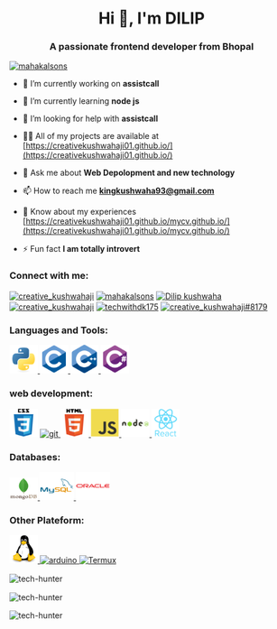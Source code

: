 <h1 align="center">Hi 👋, I'm DILIP</h1>
<h3 align="center">A passionate frontend developer from Bhopal</h3>

<p align="left"> <a href="https://twitter.com/mahakalsons" target="blank"><img src="https://img.shields.io/twitter/follow/mahakalsons?logo=twitter&style=for-the-badge" alt="mahakalsons" /></a> </p>

- 🔭 I’m currently working on **assistcall**

- 🌱 I’m currently learning **node js**

- 🤝 I’m looking for help with **assistcall**

- 👨‍💻 All of my projects are available at [https://creativekushwahaji01.github.io/](https://creativekushwahaji01.github.io/)

- 💬 Ask me about **Web Depolopment and new technology**

- 📫 How to reach me **kingkushwaha93@gmail.com**

- 📄 Know about my experiences [https://creativekushwahaji01.github.io/mycv.github.io/](https://creativekushwahaji01.github.io/mycv.github.io/)

- ⚡ Fun fact **I am totally introvert**

<h3 align="left">Connect with me:</h3>
<p align="left">
<a href="https://codepen.io/creative_kushwahaji" target="blank"><img align="center" src="https://raw.githubusercontent.com/rahuldkjain/github-profile-readme-generator/master/src/images/icons/Social/codepen.svg" alt="creative_kushwahaji" height="40" width="40" /></a>
<a href="https://twitter.com/mahakalsons" target="blank"><img align="center" src="https://raw.githubusercontent.com/rahuldkjain/github-profile-readme-generator/master/src/images/icons/Social/twitter.svg" alt="mahakalsons" height="40" width="40" /></a>
<a href="https://linkedin.com/in/kilip kushwaha" target="blank"><img align="center" src="https://raw.githubusercontent.com/rahuldkjain/github-profile-readme-generator/master/src/images/icons/Social/linked-in-alt.svg" alt="Dilip kushwaha" height="40" width="40" /></a>
<a href="https://instagram.com/creative_kushwahaji" target="blank"><img align="center" src="https://raw.githubusercontent.com/rahuldkjain/github-profile-readme-generator/master/src/images/icons/Social/instagram.svg" alt="creative_kushwahaji" height="40" width="40" /></a>
<a href="https://www.youtube.com/c/techwithdk175" target="blank"><img align="center" src="https://raw.githubusercontent.com/rahuldkjain/github-profile-readme-generator/master/src/images/icons/Social/youtube.svg" alt="techwithdk175" height="40" width="40" /></a>
<a href="https://discord.gg/creative_kushwahaji#8179" target="blank"><img align="center" src="https://raw.githubusercontent.com/rahuldkjain/github-profile-readme-generator/master/src/images/icons/Social/discord.svg" alt="creative_kushwahaji#8179" height="40" width="40" /></a>
</p>

<h3 align="left">Languages and Tools:</h3>
<p align="left">  <a href="https://www.python.org" target="_blank" rel="noreferrer"> <img src="https://raw.githubusercontent.com/devicons/devicon/master/icons/python/python-original.svg" alt="python" width="50" height="50"/> </a> <a href="https://www.cprogramming.com/" target="_blank" rel="noreferrer"> <img src="https://raw.githubusercontent.com/devicons/devicon/master/icons/c/c-original.svg" alt="c" width="50" height="50"/> </a> <a href="https://www.w3schools.com/cpp/" target="_blank" rel="noreferrer"> <img src="https://raw.githubusercontent.com/devicons/devicon/master/icons/cplusplus/cplusplus-original.svg" alt="cplusplus" width="50" height="50"/> </a> <a href="https://www.w3schools.com/cs/" target="_blank" rel="noreferrer"> <img src="https://raw.githubusercontent.com/devicons/devicon/master/icons/csharp/csharp-original.svg" alt="csharp" width="50" height="50"/> </a> </a> </p>
<h3 align ="left">web development:</h3>
 <p><a href="https://www.w3schools.com/css/" target="_blank" rel="noreferrer"> <img src="https://raw.githubusercontent.com/devicons/devicon/master/icons/css3/css3-original-wordmark.svg" alt="css3" width="50" height="50"/></a> <a href="https://git-scm.com/" target="_blank" rel="noreferrer"> <img src="https://www.vectorlogo.zone/logos/git-scm/git-scm-icon.svg" alt="git" width="50" height="50"/> </a> <a href="https://www.w3.org/html/" target="_blank" rel="noreferrer"> <img src="https://raw.githubusercontent.com/devicons/devicon/master/icons/html5/html5-original-wordmark.svg" alt="html5" width="50" height="50"/> </a> <a href="https://developer.mozilla.org/en-US/docs/Web/JavaScript" target="_blank" rel="noreferrer"> <img src="https://raw.githubusercontent.com/devicons/devicon/master/icons/javascript/javascript-original.svg" alt="javascript" width="50" height="50"/> <a href="https://nodejs.org" target="_blank" rel="noreferrer"> <img src="https://raw.githubusercontent.com/devicons/devicon/master/icons/nodejs/nodejs-original-wordmark.svg" alt="nodejs" width="50" height="50"/> </a>   <a href="https://reactjs.org/" target="_blank" rel="noreferrer"> <img src="https://raw.githubusercontent.com/devicons/devicon/master/icons/react/react-original-wordmark.svg" alt="react" width="50" height="50"/> </a> </p>
<h3 align ="left">Databases:</h3>
<a href="https://www.mongodb.com/" target="_blank" rel="noreferrer"> <img src="https://raw.githubusercontent.com/devicons/devicon/master/icons/mongodb/mongodb-original-wordmark.svg" alt="mongodb" margin-right="10" width="50" height="40"/> </a> <a href="https://www.mysql.com/" target="_blank" rel="noreferrer"> <img src="https://raw.githubusercontent.com/devicons/devicon/master/icons/mysql/mysql-original-wordmark.svg" alt="mysql" width="60" height="50"/> </a><a href="https://www.oracle.com/" target="_blank" rel="noreferrer"> <img src="https://raw.githubusercontent.com/devicons/devicon/master/icons/oracle/oracle-original.svg" alt="oracle" width="60" height="50"/> </a>
<h3 align ="left">Other Plateform:</h3>
<p align ="left">
 <a href="https://www.linux.org/" target="_blank" rel="noreferrer"> <img src="https://raw.githubusercontent.com/devicons/devicon/master/icons/linux/linux-original.svg" alt="linux" width="50" height="50"/> </a>
<a href="https://www.arduino.cc/" target="_blank" rel="noreferrer"> <img src="https://cdn.worldvectorlogo.com/logos/arduino-1.svg" alt="arduino" width="50" height="50"/>
<a href="https://termux.dev/en/" target="_blank" rel="noreferrer"> <img src="https://upload.wikimedia.org/wikipedia/commons/b/b5/Termux.svg" alt="Termux" width="50" height="50"/></a></p>
</a> <a><img align="center" src="https://github-readme-streak-stats.herokuapp.com/?user=tech-hunter&" alt="tech-hunter" /></p>
<p><img align="center" src="https://github-readme-stats.vercel.app/api/top-langs?username=tech-hunter&show_icons=true&locale=en&layout=compact" alt="tech-hunter" /></p>

<p><img align="center" src="https://github-readme-streak-stats.herokuapp.com/?user=tech-hunter&" alt="tech-hunter" /></p>
